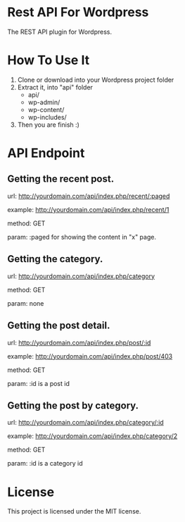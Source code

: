 Rest API For Wordpress
======================

The REST API plugin for Wordpress.

How To Use It
=============
1. Clone or download into your Wordpress project folder
2. Extract it, into "api" folder
	- api/
	- wp-admin/
	- wp-content/
	- wp-includes/
3. Then you are finish :)

API Endpoint
============
Getting the recent post.
------------------------

url: http://yourdomain.com/api/index.php/recent/:paged

example: http://yourdomain.com/api/index.php/recent/1

method: GET

param: :paged for showing the content in "x" page.

Getting the category.
---------------------
url: http://yourdomain.com/api/index.php/category

method: GET

param: none

Getting the post detail.
------------------------
url: http://yourdomain.com/api/index.php/post/:id

example: http://yourdomain.com/api/index.php/post/403

method: GET

param: :id is a post id

Getting the post by category.
-----------------------------
url: http://yourdomain.com/api/index.php/category/:id

example: http://yourdomain.com/api/index.php/category/2

method: GET

param: :id is a category id

License
=======
This project is licensed under the MIT license.